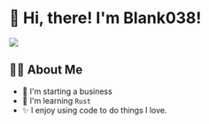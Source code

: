 # 👋 Hi, there! I'm Blank038!
<div>
    <a href="https://i.blank038.com/">
        <img src="https://img.shields.io/badge/BLOG-0A0A0A.svg?logo=dev-dot-to&logoColor=white&style=for-the-badge" />
    </a>
</div>


## 👨‍💻 About Me

- 🏢 I'm starting a business
- 🌱 I'm learning `Rust`
- ✨ I enjoy using code to do things I love.
  